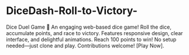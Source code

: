 # DiceDash-Roll-to-Victory-
 Dice Duel Game 🎲 An engaging web-based dice game! Roll the dice, accumulate points, and race to victory. Features responsive design, clear interface, and delightful animations. Reach 100 points to win! No setup needed—just clone and play. Contributions welcome! [Play Now].
